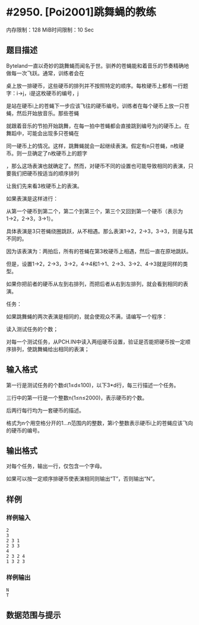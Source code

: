 # #2950. [Poi2001]跳舞蝇的教练

内存限制：128 MiB时间限制：10 Sec

## 题目描述

Byteland一直以奇妙的跳舞蝇而闻名于世。驯养的苍蝇能和着音乐的节奏精确地做每一次飞跃。通常，训练者会在

桌上放一排硬币，这些硬币的排列并不按照特定的顺序。每枚硬币上都有一行题字：i&rarr;j，i是这枚硬币的编号，j

是站在硬币i上的苍蝇下一步应该飞往的硬币编号。训练者在每个硬币上放一只苍蝇，然后开始放音乐。那些苍蝇

就跟着音乐的节拍开始跳舞，在每一拍中苍蝇都会直接跳到编号为j的硬币上。在舞蹈中，可能会出现多只苍蝇在

同一硬币上的情况。这样，跳舞蝇就会一起继续表演。假定有n只苍蝇，n枚硬币。则一旦确定了n枚硬币上的题字

，那么这场表演也就确定了。然而，对硬币不同的设置也可能导致相同的表演，只要我们把硬币按适当的顺序排列

让我们先来看3枚硬币上的表演。

如果表演是这样进行：

从第一个硬币到第二个，第二个到第三个，第三个又回到第一个硬币（表示为1&rarr;2，2&rarr;3，3&rarr;1）。

具体表演是3只苍蝇绕圈跳跃，从不相遇。那么表演1&rarr;2，2&rarr;3，3&rarr;3，则是与其不同的。

因为该表演为：两拍后，所有的苍蝇在第3枚硬币上相遇，然后一直在原地跳跃。

但是，设置1&rarr;2，2&rarr;3，3&rarr;2，4&rarr;4和1&rarr;1、2&rarr;3、3&rarr;2、4&rarr;3就是同样的类型。

如果你把前者的硬币从左到右排列，而把后者从右到左排列，就会看到相同的表演。

任务：

如果跳舞蝇的两次表演是相同的，就会使观众不满，请编写一个程序：

读入测试任务的个数；

对每一个测试任务，从PCH.IN中读入两组硬币设置，验证是否能把硬币按一定顺序排列，使跳舞蝇给出相同的表演；

## 输入格式

第一行是测试任务的个数d(1&le;d&le;100)，以下3*d行，每三行描述一个任务。

三行中的第一行是一个整数n(1&le;n&le;2000)，表示硬币的个数。

后两行每行均为一套硬币的描述。

格式为n个用空格分开的1&hellip;n范围内的整数，第i个整数表示硬币i上的苍蝇应该飞向的硬币的编号。

## 输出格式

对每个任务，输出一行，仅包含一个字母。

如果可以按一定顺序排硬币使表演相同则输出&ldquo;T&rdquo;，否则输出&ldquo;N&rdquo;。

## 样例

### 样例输入

    
    2
    3
    2 3 1
    2 3 3
    4
    2 3 2 4
    1 3 2 3
    

### 样例输出

    
    N
    T
    

## 数据范围与提示
